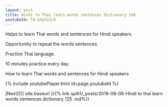 ```yaml
---
layout: post
title: Hindi to Thai learn words sentences dictionary 180 
youtubeId: Td-bXpS22L0
---
```

 
 
Helps to learn Thai words and sentences for Hindi speakers.

Opportunitiy to repeat the words sentences. 

Practice Thai language. 
 
10 minutes practice every day. 
 
How to learn Thai words and sentences for Hindi speakers 
 
{% include youtubePlayer.html id=page.youtubeId %}
 
 
[Next]({{ site.baseurl }}{% link  split1/_posts/2018-08-08-Hindi to thai learn words sentences dictionary 125 .md%})
 

